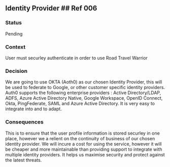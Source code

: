 ##  	Identity Provider	## Ref 006
### Status
Pending

### Context
User must securley authenticate in order to use Road Travel Warrior

### Decision
We are going to use OKTA (Aoth0) as our chosen Identity Provider, this will be used to federate to Google, or other customer specific identity providers. Auth0 supports the following enterprise providers :
Active Directory/LDAP, ADFS, Azure Active Directory Native, Google Workspace, OpenID Connect, Okta, PingFederate, SAML and Azure Active Directory. It is very easy to integrate into and to adapt.

### Consequences
This is to ensure that the user profile information is stored securley in one place, however we a relient on the continuity of business of our chosen identity provider. We will incure a cost for using the service, however it will be cheaper and more maintainable than providing support to integrate with multiple identity providers. It helps us maximise security and protect against the latest threats.

